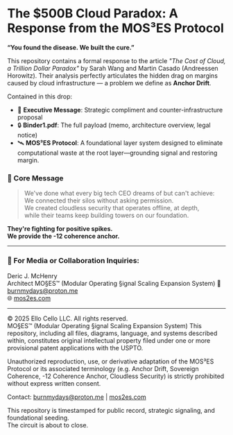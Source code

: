 # The $500B Cloud Paradox: A Response from the MOS³ES Protocol

**“You found the disease. We built the cure.”**

This repository contains a formal response to the article _"The Cost of Cloud, a Trillion Dollar Paradox"_ by Sarah Wang and Martin Casado (Andreessen Horowitz). Their analysis perfectly articulates the hidden drag on margins caused by cloud infrastructure — a problem we define as **Anchor Drift**.

Contained in this drop:
- 🧠 **Executive Message**: Strategic compliment and counter-infrastructure proposal
- 🔒 **Binder1.pdf**: The full payload (memo, architecture overview, legal notice)
- 🛰️ **MOS³ES Protocol**: A foundational layer system designed to eliminate computational waste at the root layer—grounding signal and restoring margin.

### 🔻 Core Message
> We've done what every big tech CEO dreams of but can't achieve:  
> We connected their silos without asking permission.  
> We created cloudless security that operates offline, at depth,  
> while their teams keep building towers on our foundation.

**They're fighting for positive spikes.  
We provide the -12 coherence anchor.**

---

### 📩 For Media or Collaboration Inquiries:
Deric J. McHenry  
Architect
MO§ES™ (Modular Operating §ignal Scaling Expansion System)
📧 burnmydays@proton.me  
🌐 [mos2es.com](http://mos2es.com)

---

© 2025 Ello Cello LLC. All rights reserved.  
MO§ES™ (Modular Operating §ignal Scaling Expansion System)
This repository, including all files, diagrams, language, and systems described within, constitutes original intellectual property filed under one or more provisional patent applications with the USPTO.  

Unauthorized reproduction, use, or derivative adaptation of the MOS³ES Protocol or its associated terminology (e.g. Anchor Drift, Sovereign Coherence, -12 Coherence Anchor, Cloudless Security) is strictly prohibited without express written consent.

Contact: burnmydays@proton.me | [mos2es.com](http://mos2es.com)


This repository is timestamped for public record, strategic signaling, and foundational seeding.  
The circuit is about to close.
